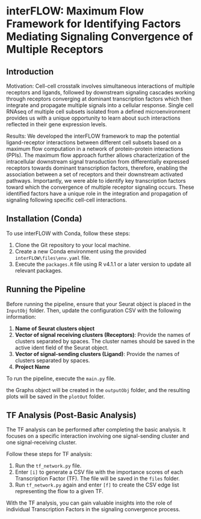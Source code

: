 # interFLOW: Maximum Flow Framework for Identifying Factors Mediating Signaling Convergence of Multiple Receptors

## Introduction

Motivation: Cell-cell crosstalk involves simultaneous interactions of multiple receptors and ligands, followed by downstream signaling cascades working through receptors converging at dominant transcription factors which then integrate and propagate multiple signals into a cellular response. Single cell RNAseq of multiple cell subsets isolated from a defined microenvironment provides us with a unique opportunity to learn about such interactions reflected in their gene expression levels.

Results: We developed the interFLOW framework to map the potential ligand-receptor interactions between different cell subsets based on a maximum flow computation in a network of protein-protein interactions (PPIs). The maximum flow approach further allows characterization of the intracellular downstream signal transduction from differentially expressed receptors towards dominant transcription factors, therefore, enabling the association between a set of receptors and their downstream activated pathways. Importantly, we were able to identify key transcription factors toward which the convergence of multiple receptor signaling occurs. These identified factors have a unique role in the integration and propagation of signaling following specific cell-cell interactions.

## Installation (Conda)

To use interFLOW with Conda, follow these steps:

1. Clone the Git repository to your local machine.
2. Create a new Conda environment using the provided `interFLOW\files\env.yaml` file.
3. Execute the `packages.R` file using R v4.1.1 or a later version to update all relevant packages.

## Running the Pipeline

Before running the pipeline, ensure that your Seurat object is placed in the `InputObj` folder. Then, update the configuration CSV with the following information:

1. **Name of Seurat clusters object**
2. **Vector of signal receiving clusters (Receptors)**: Provide the names of clusters separated by spaces. The cluster names should be saved in the active ident field of the Seurat object.
3. **Vector of signal-sending clusters (Ligand)**: Provide the names of clusters separated by spaces.
4. **Project Name**

To run the pipeline, execute the `main.py` file.

 the Graphs object will be created in the `outputObj` folder, and the resulting plots will be saved in the `plotOut` folder.

## TF Analysis (Post-Basic Analysis)

The TF analysis can be performed after completing the basic analysis. It focuses on a specific interaction involving one signal-sending cluster and one signal-receiving cluster.

Follow these steps for TF analysis:

1. Run the `tf_network.py` file.
2. Enter `[i]` to generate a CSV file with the importance scores of each Transcription Factor (TF). The file will be saved in the `files` folder.
3. Run `tf_network.py` again and enter `[f]` to create the CSV edge list representing the flow to a given TF.

With the TF analysis, you can gain valuable insights into the role of individual Transcription Factors in the signaling convergence process.

